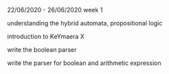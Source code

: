 22/06/2020 - 26/06/2020 week 1

understanding the hybrid automata, propositional logic

introduction to KeYmaera X

write the boolean parser

write the parser for boolean and arithmetic expression

